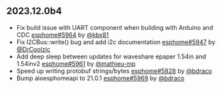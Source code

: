 ## 2023.12.0b4

- Fix build issue with UART component when building with Arduino and CDC [esphome#5964](https://github.com/esphome/esphome/pull/5964) by [@kbx81](https://github.com/kbx81)
- Fix I2CBus::write() bug and add i2c documentation [esphome#5947](https://github.com/esphome/esphome/pull/5947) by [@DrCoolzic](https://github.com/DrCoolzic)
- Add deep sleep between updates for waveshare epaper 1.54in and 1.54inv2 [esphome#5961](https://github.com/esphome/esphome/pull/5961) by [@mathieu-mp](https://github.com/mathieu-mp)
- Speed up writing protobuf strings/bytes [esphome#5828](https://github.com/esphome/esphome/pull/5828) by [@bdraco](https://github.com/bdraco)
- Bump aioesphomeapi to 21.0.1 [esphome#5969](https://github.com/esphome/esphome/pull/5969) by [@bdraco](https://github.com/bdraco)

